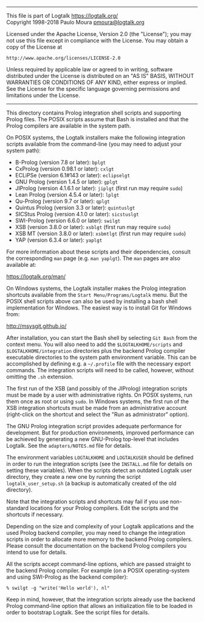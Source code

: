 ________________________________________________________________________

This file is part of Logtalk <https://logtalk.org/>  
Copyright 1998-2018 Paulo Moura <pmoura@logtalk.org>

Licensed under the Apache License, Version 2.0 (the "License");
you may not use this file except in compliance with the License.
You may obtain a copy of the License at

    http://www.apache.org/licenses/LICENSE-2.0

Unless required by applicable law or agreed to in writing, software
distributed under the License is distributed on an "AS IS" BASIS,
WITHOUT WARRANTIES OR CONDITIONS OF ANY KIND, either express or implied.
See the License for the specific language governing permissions and
limitations under the License.
________________________________________________________________________


This directory contains Prolog integration shell scripts and supporting
Prolog files. The POSIX scripts assume that Bash is installed and that
the Prolog compilers are available in the system path.

On POSIX systems, the Logtalk installers make the following integration
scripts available from the command-line (you may need to adjust your
system path):

* B-Prolog (version 7.8 or later):         `bplgt`
* CxProlog (version 0.98.1 or later):      `cxlgt`
* ECLiPSe (version 6.1#143 or later):      `eclipselgt`
* GNU Prolog (version 1.4.5 or later):     `gplgt`
* JIProlog (version 4.1.6.1 or later):     `jiplgt`     (first run may require `sudo`)
* Lean Prolog (version 4.5.4 or later):    `lplgt`
* Qu-Prolog (version 9.7 or later):        `qplgt`
* Quintus Prolog (version 3.3 or later):   `quintuslgt`
* SICStus Prolog (version 4.1.0 or later): `sicstuslgt`
* SWI-Prolog (version 6.6.0 or later):     `swilgt`
* XSB (version 3.8.0 or later):            `xsblgt`     (first run may require `sudo`)
* XSB MT (version 3.8.0 or later):         `xsbmtlgt`   (first run may require `sudo`)
* YAP (version 6.3.4 or later):            `yaplgt`

For more information about these scripts and their dependencies, consult
the corresponding `man` page (e.g. `man yaplgt`). The `man` pages are also
available at:

https://logtalk.org/man/

On Windows systems, the Logtalk installer makes the Prolog integration
shortcuts available from the `Start Menu/Programs/Logtalk` menu. But
the POSIX shell scripts above can also be used by installing a bash
shell implementation for Windows. The easiest way is to install Git for
Windows from:

http://msysgit.github.io/

After installation, you can start the Bash shell by selecting `Git Bash`
from the context menu. You will also need to add the `$LOGTALKHOME/scripts`
and `$LOGTALKHOME/integration` directories plus the backend Prolog compiler
executable directories to the system path environment variable. This can be
accomplished by defining e.g. a `~/.profile` file with the necessary export
commands. The integration scripts will need to be called, however, without
omitting the `.sh` extension.

The first run of the XSB (and possibly of the JIProlog) integration scripts
must be made by a user with administrative rights. On POSIX systems, run
them once as root or using `sudo`. In Windows systems, the first run of the
XSB integration shortcuts must be made from an administrative account
(right-click on the shortcut and select the "Run as administrator" option).

The GNU Prolog integration script provides adequate performance for
development. But for production environments, improved performance can be
achieved by generating a new GNU-Prolog top-level that includes Logtalk.
See the `adapters/NOTES.md` file for details.

The environment variables `LOGTALKHOME` and `LOGTALKUSER` should be defined
in order to run the integration scripts (see the `INSTALL.md` file for
details on setting these variables). When the scripts detect an outdated
Logtalk user directory, they create a new one by running the script
`logtalk_user_setup.sh` (a backup is automatically created of the old
directory).

Note that the integration scripts and shortcuts may fail if you use non-
standard locations for your Prolog compilers. Edit the scripts and the
shortcuts if necessary.

Depending on the size and complexity of your Logtalk applications and the
used Prolog backend compiler, you may need to change the integration scripts
in order to allocate more memory to the backend Prolog compilers. Please
consult the documentation on the backend Prolog compilers you intend to use
for details.

All the scripts accept command-line options, which are passed straight to
the backend Prolog compiler. For example (on a POSIX operating-system and
using SWI-Prolog as the backend compiler):

	% swilgt -g "write('Hello world'), nl"

Keep in mind, however, that the integration scripts already use the backend
Prolog command-line option that allows an initialization file to be loaded in
order to bootstrap Logtalk. See the script files for details.
